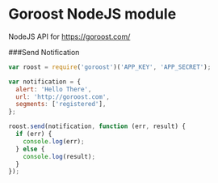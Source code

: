 Goroost NodeJS module
============
NodeJS API for https://goroost.com/

###Send Notification
```javascript
var roost = require('goroost')('APP_KEY', 'APP_SECRET');

var notification = {
  alert: 'Hello There',
  url: 'http://goroost.com',
  segments: ['registered'],
};

roost.send(notification, function (err, result) {
  if (err) {
    console.log(err);
  } else {
    console.log(result);
  }
});
```